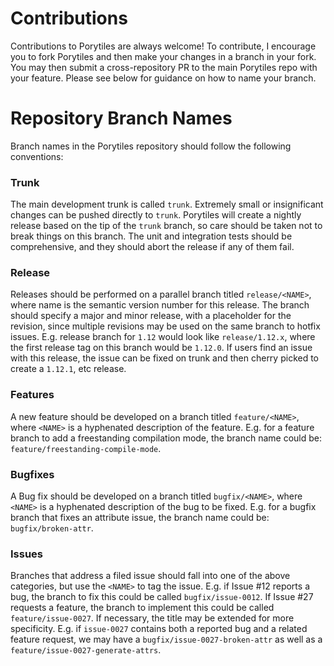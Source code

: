 # Contributions
Contributions to Porytiles are always welcome! To contribute, I encourage you to fork Porytiles and then make your
changes in a branch in your fork. You may then submit a cross-repository PR to the main Porytiles repo with your
feature. Please see below for guidance on how to name your branch.

# Repository Branch Names
Branch names in the Porytiles repository should follow the following conventions:

### Trunk
The main development trunk is called `trunk`. Extremely small or insignificant changes can be pushed directly to
`trunk`. Porytiles will create a nightly release based on the tip of the `trunk` branch, so care should be taken
not to break things on this branch. The unit and integration tests should be comprehensive, and they should abort
the release if any of them fail.

### Release
Releases should be performed on a parallel branch titled `release/<NAME>`, where name is the semantic version number
for this release. The branch should specify a major and minor release, with a placeholder for the revision, since
multiple revisions may be used on the same branch to hotfix issues. E.g. release branch for `1.12` would look like
`release/1.12.x`, where the first release tag on this branch would be `1.12.0`. If users find an issue with this release,
the issue can be fixed on trunk and then cherry picked to create a `1.12.1`, etc release.

### Features
A new feature should be developed on a branch titled `feature/<NAME>`, where `<NAME>` is a hyphenated description of the
feature. E.g. for a feature branch to add a freestanding compilation mode, the branch name could be:
`feature/freestanding-compile-mode`.

### Bugfixes
A Bug fix should be developed on a branch titled `bugfix/<NAME>`, where `<NAME>` is a hyphenated description of the bug
to be fixed. E.g. for a bugfix branch that fixes an attribute issue, the branch name could be:
`bugfix/broken-attr`.

### Issues
Branches that address a filed issue should fall into one of the above categories, but use the `<NAME>` to tag the issue.
E.g. if Issue #12 reports a bug, the branch to fix this could be called `bugfix/issue-0012`. If Issue #27 requests a
feature, the branch to implement this could be called `feature/issue-0027`. If necessary, the title may be extended for
more specificity. E.g. if `issue-0027` contains both a reported bug and a related feature request, we may have a
`bugfix/issue-0027-broken-attr` as well as a `feature/issue-0027-generate-attrs`.
